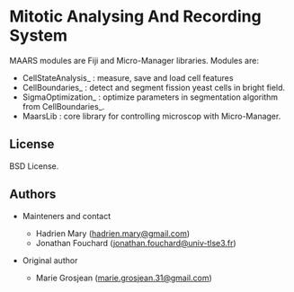 # Mitotic Analysing And Recording System

MAARS modules are Fiji and Micro-Manager libraries. Modules are:

- CellStateAnalysis_ : measure, save and load cell features
- CellBoundaries_ : detect and segment fission yeast cells in bright field.
- SigmaOptimization_ : optimize parameters in segmentation algorithm from CellBoundaries_.
- MaarsLib : core library for controlling microscop with Micro-Manager.


## License

BSD License.

## Authors

- Mainteners and contact
    - Hadrien Mary (hadrien.mary@gmail.com)
    - Jonathan Fouchard (jonathan.fouchard@univ-tlse3.fr)

- Original author
    - Marie Grosjean (marie.grosjean.31@gmail.com)
